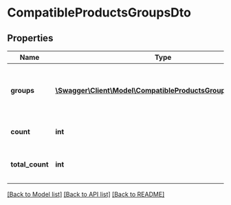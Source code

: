 # CompatibleProductsGroupsDto

## Properties
Name | Type | Description | Notes
------------ | ------------- | ------------- | -------------
**groups** | [**\Swagger\Client\Model\CompatibleProductsGroupsDtoGroups[]**](CompatibleProductsGroupsDtoGroups.md) | List of groups for given type of compatible products. | [optional] 
**count** | **int** | Number of returned elements. | [optional] 
**total_count** | **int** | Total number of available elements. | [optional] 

[[Back to Model list]](../../README.md#documentation-for-models) [[Back to API list]](../../README.md#documentation-for-api-endpoints) [[Back to README]](../../README.md)


